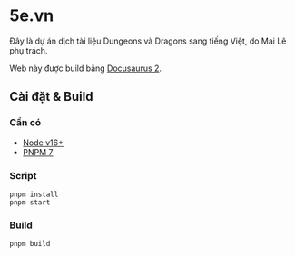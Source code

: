 # 5e.vn

Đây là dự án dịch tài liệu Dungeons và Dragons sang tiếng Việt, do Mai Lê phụ trách.

Web này được build bằng [Docusaurus 2](https://docusaurus.io/).

## Cài đặt & Build

### Cần có

- [Node v16+](https://nodejs.org/en/download/)
- [PNPM 7](https://pnpm.io/installation)

### Script

```shell
pnpm install
pnpm start
```

### Build

```shell
pnpm build
```